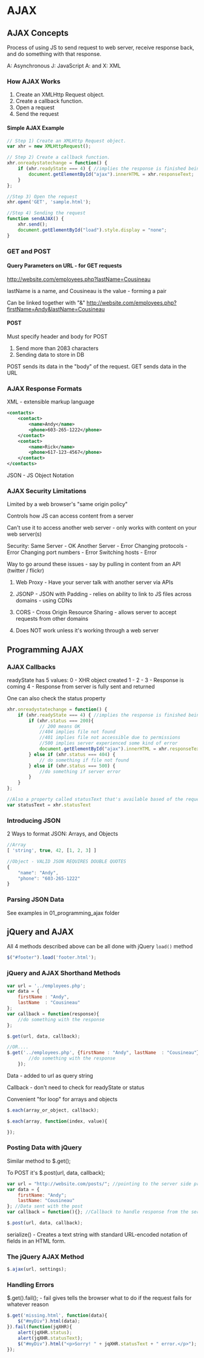 # AJAX

## AJAX Concepts

Process of using JS to send request to web server, receive response back, and do something with that response.

A: Asynchronous
J: JavaScript
A: and
X: XML

### How AJAX Works
1) Create an XMLHttp Request object.
2) Create a callback function.
3) Open a request
4) Send the request

#### Simple AJAX Example

```javascript
// Step 1) Create an XMLHttp Request object.
var xhr = new XMLHttpRequest();

// Step 2) Create a callback function.
xhr.onreadystatechange = function() {
	if (xhr.readyState === 4) { //implies the response is finished being sent back
		document.getElementById("ajax").innerHTML = xhr.responseText;
	}
};

//Step 3) Open the request
xhr.open('GET', 'sample.html');

//Step 4) Sending the request
function sendAJAX() {
	xhr.send();
	document.getElementById("load").style.display = "none";
}
```

### GET and POST

#### Query Parameters on URL - for GET requests
http://website.com/employees.php?lastName=Cousineau

lastName is a name, and Cousineau is the value - forming a pair

Can be linked together with "&"
http://website.com/employees.php?firstName=Andy&lastName=Cousineau

#### POST
Must specify header and body for POST

1) Send more than 2083 characters
2) Sending data to store in DB

POST sends its data in the "body" of the request. GET sends data in the URL

### AJAX Response Formats

XML - extensible markup language

```xml
<contacts>
	<contact>
		<name>Andy</name>
		<phone>603-265-1222</phone>
	</contact>
	<contact>
		<name>Rick</name>
		<phone>617-123-4567</phone>
	</contact>
</contacts>
```

JSON - JS Object Notation

### AJAX Security Limitations

Limited by a web browser's "same origin policy"

Controls how JS can access content from a server

Can't use it to access another web server - only works with content on your web server(s)

Security:
Same Server - OK
Another Server - Error
Changing protocols - Error
Changing port numbers - Error
Switching hosts - Error

Way to go around these issues - say by pulling in content from an API (twitter / flickr)

1) Web Proxy - Have your server talk with another server via APIs
2) JSONP - JSON with Padding - relies on ability to link to JS files across domains - using CDNs
3) CORS - Cross Origin Resource Sharing - allows server to accept requests from other domains

4) Does NOT work unless it's working through a web server

## Programming AJAX

### AJAX Callbacks

readyState has 5 values:
0 - XHR object created
1 - 
2 - 
3 - Response is coming
4 - Response from server is fully sent and returned

One can also check the status property

```javascript
xhr.onreadystatechange = function() {
	if (xhr.readyState === 4) { //implies the response is finished being sent back
		if (xhr.status === 200){
			// 200 means OK
			//404 implies file not found
			//401 implies file not accessible due to permissions
			//500 implies server experienced some kind of error
			document.getElementById("ajax").innerHTML = xhr.responseText;
		} else if (xhr.status === 404) {
			// do something if file not found
		} else if (xhr.status === 500) {
			//do something if server error
		}
	}
};

//Also a property called statusText that's available based of the request
var statusText = xhr.statusText
```

### Introducing JSON

2 Ways to format JSON: Arrays, and Objects

```javascript
//Array
[ 'string', true, 42, [1, 2, 3] ]

//Object - VALID JSON REQUIRES DOUBLE QUOTES
{
	"name": "Andy",
	"phone": "603-265-1222"
}
```

### Parsing JSON Data

See examples in 01_programming_ajax folder

## jQuery and AJAX

All 4 methods described above can be all done with jQuery ```load()``` method

```javascript
$("#footer").load('footer.html');
```

### jQuery and AJAX Shorthand Methods

```javascript
var url = '../employees.php';
var data = {
	firstName : "Andy",
	lastName  : "Cousineau"
};
var callback = function(response){
	//do something with the response
};

$.get(url, data, callback);

//OR....
$.get('../employees.php', {firstName : "Andy", lastName  : "Cousineau"}, function(r){
		//do something with the response
	});
```

Data - added to url as query string

Callback - don't need to check for readyState or status

Convenient "for loop" for arrays and objects

```javascript
$.each(array_or_object, callback);

$.each(array, function(index, value){

});
```

### Posting Data with jQuery

Similar method to $.get();

To POST it's $.post(url, data, callback);

```javascript
var url = "http://website.com/posts/"; //pointing to the server side program that processes the form data - insert into a DB
var data = {
	firstName: "Andy";
	lastName: "Cousineau"
}; //Data sent with the post
var callback = function(){}; //Callback to handle response from the server

$.post(url, data, callback);
```

serialize() - Creates a text string with standard URL-encoded notation of fields in an HTML form.

### The jQuery AJAX Method

```javascript
$.ajax(url, settings);
```

### Handling Errors

$.get().fail(); - fail gives tells the browser what to do if the request fails for whatever reason

```javascript
$.get('missing.html', function(data){
	$("#myDiv").html(data);
}).fail(function(jqXHR){
	alert(jqXHR.status);
	alert(jqXHR.statusText);
	$("#myDiv").html("<p>Sorry! " + jqXHR.statusText + " error.</p>");
});
```